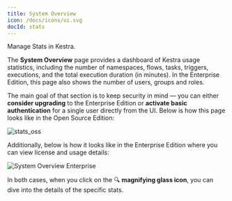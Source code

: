```yaml
---
title: System Overview
icon: /docs/icons/ui.svg
docId: stats
---
```


Manage Stats in Kestra.

The **System Overview** page provides a dashboard of Kestra usage statistics, including the number of namespaces, flows, tasks, triggers, executions, and the total execution duration (in minutes). In the Enterprise Edition, this page also shows the number of users, groups and roles.

The main goal of that section is to keep security in mind — you can either **consider upgrading** to the Enterprise Edition or **activate basic authentication** for a single user directly from the UI. Below is how this page looks like in the Open Source Edition:

![stats_oss](/docs/user-interface-guide/stats_oss.png)

Additionally, below is how it looks like in the Enterprise Edition where you can view license and usage details:

![System Overview Enterprise](/docs/user-interface-guide/system-overview-ee.png)

In both cases, when you click on the 🔍 **magnifying glass icon**, you can dive into the details of the specific stats.
